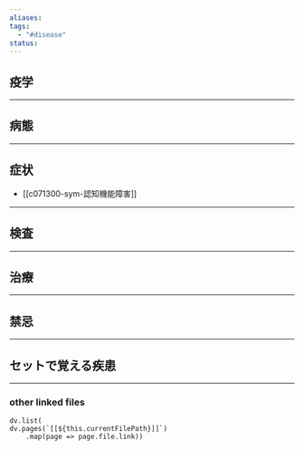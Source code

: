 ```yaml
---
aliases: 
tags:
  - "#disease"
status:
---
```

## 疫学
---
## 病態
---
## 症状
- [[c071300-sym-認知機能障害]]
---
## 検査
---
## 治療
---
## 禁忌
---
## セットで覚える疾患
---
### other linked files
```dataviewjs
dv.list(
dv.pages(`[[${this.currentFilePath}]]`)
	.map(page => page.file.link))
```